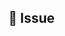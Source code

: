 <!--
Please take a look at the issue templates at https://github.com/gradido/gradido/issues/new/choose
before submitting a new issue. Following one of the issue templates will ensure maintainers can route your request efficiently.

Thanks!
-->

## 💬 Issue
<!-- Describe your Issue in detail. -->

<!-- Attach screenshots and drawings if needed. -->
